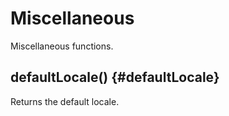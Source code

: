 # Miscellaneous

Miscellaneous functions.

## defaultLocale() {#defaultLocale}

Returns the default locale.
